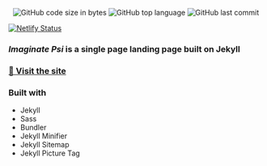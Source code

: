 <p align="center">
	<img alt="GitHub code size in bytes" src="https://img.shields.io/github/languages/code-size/MrFacundo/ImaginatePsi?color=lightblue" />
	<img alt="GitHub top language" src="https://img.shields.io/github/languages/top/MrFacundo/ImaginatePsi?color=blue" />
	<img alt="GitHub last commit" src="https://img.shields.io/github/last-commit/MrFacundo/ImaginatePsi?color=green" />
</p>

[![Netlify Status](https://api.netlify.com/api/v1/badges/fadace53-435d-490c-9f81-f61c9ddb0ff6/deploy-status)](https://app.netlify.com/sites/imaginatepsi/deploys)

### <em>Imaginate Psi</em> is a single page landing page built on Jekyll

###  [🚀️ Visit the site](https://imaginatepsi.com.ar/)

### Built with

- Jekyll
- Sass
- Bundler
- Jekyll Minifier
- Jekyll Sitemap
- Jekyll Picture Tag
